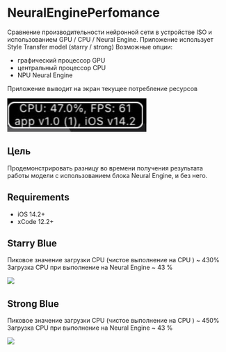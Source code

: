 # NeuralEnginePerfomance

Сравнение производительности нейронной сети в устройстве ISO и использованием GPU / CPU / Neural Engine.
Приложение использует Style Transfer model (starry / strong)
Возможные опции:
  - графический процессор GPU
  - центральный процессор CPU
  - NPU Neural Engine
 
Приложение выводит на экран текущее потребление ресурсов 

![](resources/cpu_example.jpg)


## Цель
Продемонстрировать разницу во времени получения результата работы модели с использованием блока Neural Engine, и без него.

## Requirements
- iOS 14.2+
- xCode 12.2+


## Starry Blue 

Пиковое значение загрузки CPU (чистое выполнение на CPU ) ~ 430% 
Загрузка CPU при выполнение на Neural Engine ~ 43 %

![](resources/starryBlue.gif)


## Strong Blue 

Пиковое значение загрузки CPU (чистое выполнение на CPU ) ~ 450%  
Загрузка CPU при выполнение на Neural Engine ~ 43 %


![](resources/strong.gif)
